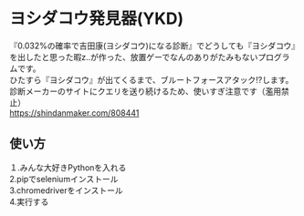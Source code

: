 # ヨシダコウ発見器(YKD)

『0.032%の確率で吉田康(ヨシダコウ)になる診断』でどうしても『ヨシダコウ』を出したと思った暇z..が作った、放置ゲーでなんのありがたみもないプログラムです。  
ひたすら『ヨシダコウ』が出てくるまで、ブルートフォースアタック!?します。  
診断メーカーのサイトにクエリを送り続けるため、使いすぎ注意です（濫用禁止）  
https://shindanmaker.com/808441

## 使い方
  
１.みんな大好きPythonを入れる  
2.pipでseleniumインストール  
3.chromedriverをインストール  
4.実行する  
